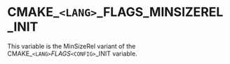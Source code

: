   

# CMAKE_```<LANG>```_FLAGS_MINSIZEREL_INIT  
This variable is the MinSizeRel variant of the
CMAKE_```<LANG>```_FLAGS_```<CONFIG>```_INIT variable.  

